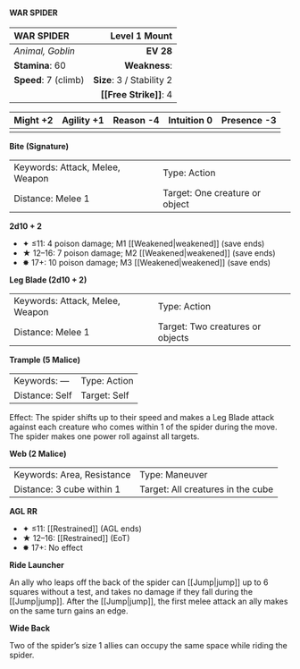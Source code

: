 #### WAR SPIDER

| WAR SPIDER           |         **Level 1 Mount** |
| :------------------- | ------------------------: |
| *Animal, Goblin*     |                 **EV 28** |
| **Stamina**: 60      |             **Weakness**: |
| **Speed**: 7 (climb) | **Size**: 3 / Stability 2 |
|                      |    **[[Free Strike]]**: 4 |

| **Might** +2 | **Agility** +1 | **Reason** -4 | **Intuition** 0 | **Presence** -3 |
| ------------ | -------------- | ------------- | --------------- | --------------- |
|              |                |               |                 |                 |

**Bite (Signature)**

|                                 |                                |
| :------------------------------ | :----------------------------- |
| Keywords: Attack, Melee, Weapon | Type: Action                   |
| Distance: Melee 1               | Target: One creature or object |

**2d10 + 2**

- ✦ ≤11: 4 poison damage; M1 [[Weakened|weakened]] (save ends)
- ★ 12–16: 7 poison damage; M2 [[Weakened|weakened]] (save ends)
- ✸ 17+: 10 poison damage; M3 [[Weakened|weakened]] (save ends)

**Leg Blade (2d10 + 2)**

|                                 |                                  |
| :------------------------------ | :------------------------------- |
| Keywords: Attack, Melee, Weapon | Type: Action                     |
| Distance: Melee 1               | Target: Two creatures or objects |

**Trample (5 Malice)**

|                |              |
| :------------- | :----------- |
| Keywords: —    | Type: Action |
| Distance: Self | Target: Self |

Effect: The spider shifts up to their speed and makes a Leg Blade attack against each creature who comes within 1 of the spider during the move. The spider makes one power roll against all targets.

**Web (2 Malice)**

|                            |                                   |
| :------------------------- | :-------------------------------- |
| Keywords: Area, Resistance | Type: Maneuver                    |
| Distance: 3 cube within 1  | Target: All creatures in the cube |

**AGL RR**

- ✦ ≤11: [[Restrained]] (AGL ends)
- ★ 12–16: [[Restrained]] (EoT)
- ✸ 17+: No effect

**Ride Launcher**

An ally who leaps off the back of the spider can [[Jump|jump]] up to 6 squares without a test, and takes no damage if they fall during the [[Jump|jump]]. After the [[Jump|jump]], the first melee attack an ally makes on the same turn gains an edge.

**Wide Back**

Two of the spider’s size 1 allies can occupy the same space while riding the spider.

